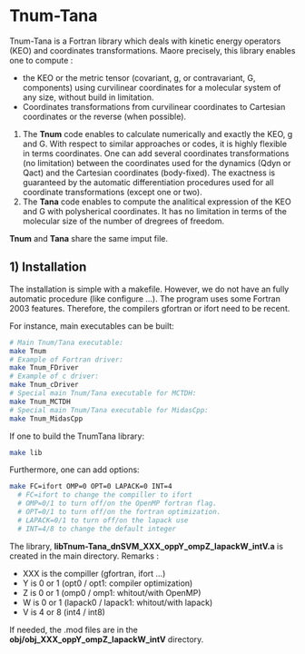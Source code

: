 # Tnum-Tana


Tnum-Tana is a Fortran library which deals with kinetic energy operators (KEO) and coordinates transformations.
Maore precisely, this library enables one to compute :

- the KEO or the metric tensor (covariant, g, or contravariant, G, components) using curvilinear coordinates for a molecular system of any size, without build in limitation.
- Coordinates transformations from curvilinear coordinates to Cartesian coordinates or the reverse (when possible). 

1. The **Tnum** code enables to calculate numerically and exactly the KEO, g and G. With respect to similar approaches or codes, it is highly flexible in terms coordinates. One can add several coordinates transformations (no limitation) between the coordinates used for the dynamics (Qdyn or Qact) and the Cartesian coordinates (body-fixed).
The exactness is guaranteed by the automatic differentiation procedures used for all coordinate transformations (except one or two).
2. The **Tana** code enables to compute the analitical expression of the KEO and G with polysherical coordinates. It has no limitation in terms of the molecular size of the number of dregrees of freedom.

**Tnum** and **Tana** share the same imput file.

## 1) Installation

The installation is simple with a makefile. However, we do not have an fully automatic procedure (like configure ...). The program uses some Fortran 2003 features. Therefore, the compilers gfortran or ifort need to be recent.

For instance, main executables can be built:

```bash
# Main Tnum/Tana executable:
make Tnum
# Example of Fortran driver:
make Tnum_FDriver
# Example of c driver:
make Tnum_cDriver
# Special main Tnum/Tana executable for MCTDH:
make Tnum_MCTDH
# Special main Tnum/Tana executable for MidasCpp:
make Tnum_MidasCpp
```

If one to build the TnumTana library:

```bash
make lib
```

Furthermore, one can add options:

```bash
make FC=ifort OMP=0 OPT=0 LAPACK=0 INT=4
  # FC=ifort to change the compiller to ifort
  # OMP=0/1 to turn off/on the OpenMP fortran flag.
  # OPT=0/1 to turn off/on the fortran optimization.
  # LAPACK=0/1 to turn off/on the lapack use
  # INT=4/8 to change the default integer
```

The library, **libTnum-Tana_dnSVM_XXX_oppY_ompZ_lapackW_intV.a** is created in the main directory.
Remarks : 

- XXX is the compiller (gfortran, ifort ...)
- Y is 0 or 1 (opt0 / opt1: compiler optimization)
- Z is 0 or 1 (omp0 / omp1: whitout/with OpenMP)
- W is 0 or 1 (lapack0 / lapack1: whitout/with lapack)
- V is 4 or 8 (int4 / int8)

If needed, the .mod files are in the **obj/obj_XXX_oppY_ompZ_lapackW_intV** directory.
